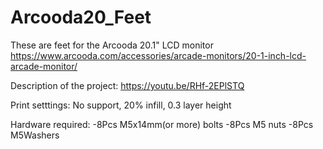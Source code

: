 # Arcooda20_Feet
These are feet for the Arcooda 20.1" LCD monitor
https://www.arcooda.com/accessories/arcade-monitors/20-1-inch-lcd-arcade-monitor/

Description of the project: https://youtu.be/RHf-2EPlSTQ

Print setttings: No support, 20% infill, 0.3 layer height

Hardware required:
-8Pcs M5x14mm(or more) bolts
-8Pcs M5 nuts
-8Pcs M5Washers
